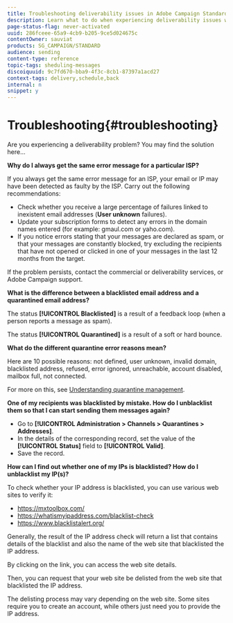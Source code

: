 ```yaml
---
title: Troubleshooting deliverability issues in Adobe Campaign Standard
description: Learn what to do when experiencing deliverability issues with Adobe Campaign Standard.
page-status-flag: never-activated
uuid: 286fceee-65a9-4cb9-b205-9ce5d024675c
contentOwner: sauviat
products: SG_CAMPAIGN/STANDARD
audience: sending
content-type: reference
topic-tags: sheduling-messages
discoiquuid: 9c7fd670-bba9-4f3c-8cb1-87397a1acd27
context-tags: delivery,schedule,back
internal: n
snippet: y
---
```


# Troubleshooting{#troubleshooting}

Are you experiencing a deliverability problem? You may find the solution here...

**Why do I always get the same error message for a particular ISP?**

If you always get the same error message for an ISP, your email or IP may have been detected as faulty by the ISP. Carry out the following recommendations:
* Check whether you receive a large percentage of failures linked to inexistent email addresses (**User unknown** failures).
* Update your subscription forms to detect any errors in the domain names entered (for example: gmaul.com or yaho.com).
* If you notice errors stating that your messages are declared as spam, or that your messages are constantly blocked, try excluding the recipients that have not opened or clicked in one of your messages in the last 12 months from the target.

If the problem persists, contact the commercial or deliverability services, or Adobe Campaign support.

**What is the difference between a blacklisted email address and a quarantined email address?**

The status **[!UICONTROL Blacklisted]** is a result of a feedback loop (when a person reports a message as spam).

The status **[!UICONTROL Quarantined]** is a result of a soft or hard bounce.

**What do the different quarantine error reasons mean?**

Here are 10 possible reasons: not defined, user unknown, invalid domain, blacklisted address, refused, error ignored, unreachable, account disabled, mailbox full, not connected.

For more on this, see [Understanding quarantine management](../../sending/using/understanding-quarantine-management.md).

**One of my recipients was blacklisted by mistake. How do I unblacklist them so that I can start sending them messages again?**

* Go to **[!UICONTROL Administration > Channels > Quarantines > Addresses]**.
* In the details of the corresponding record, set the value of the **[!UICONTROL Status]** field to **[!UICONTROL Valid]**.
* Save the record.

**How can I find out whether one of my IPs is blacklisted? How do I unblacklist my IP(s)?**

To check whether your IP address is blacklisted, you can use various web sites to verify it:
* https://mxtoolbox.com/
* https://whatismyipaddress.com/blacklist-check
* https://www.blacklistalert.org/

Generally, the result of the IP address check will return a list that contains details of the blacklist and also the name of the web site that blacklisted the IP address.

By clicking on the link, you can access the web site details.

Then, you can request that your web site be delisted from the web site that blacklisted the IP address.

The delisting process may vary depending on the web site. Some sites require you to create an account, while others just need you to provide the IP address.
